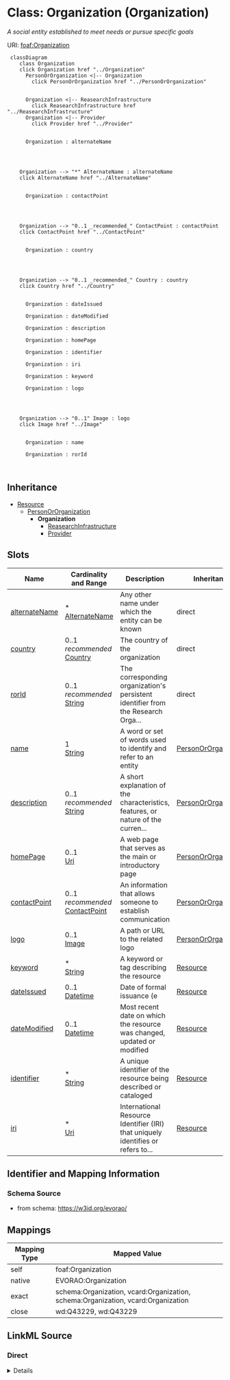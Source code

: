 

# Class: Organization (Organization) 


_A social entity established to meet needs or pursue specific goals_





URI: [foaf:Organization](http://xmlns.com/foaf/0.1/Organization)






```mermaid
 classDiagram
    class Organization
    click Organization href "../Organization"
      PersonOrOrganization <|-- Organization
        click PersonOrOrganization href "../PersonOrOrganization"
      

      Organization <|-- ReasearchInfrastructure
        click ReasearchInfrastructure href "../ReasearchInfrastructure"
      Organization <|-- Provider
        click Provider href "../Provider"
      
      
      Organization : alternateName
        
          
    
    
    Organization --> "*" AlternateName : alternateName
    click AlternateName href "../AlternateName"

        
      Organization : contactPoint
        
          
    
    
    Organization --> "0..1 _recommended_" ContactPoint : contactPoint
    click ContactPoint href "../ContactPoint"

        
      Organization : country
        
          
    
    
    Organization --> "0..1 _recommended_" Country : country
    click Country href "../Country"

        
      Organization : dateIssued
        
      Organization : dateModified
        
      Organization : description
        
      Organization : homePage
        
      Organization : identifier
        
      Organization : iri
        
      Organization : keyword
        
      Organization : logo
        
          
    
    
    Organization --> "0..1" Image : logo
    click Image href "../Image"

        
      Organization : name
        
      Organization : rorId
        
      
```





## Inheritance
* [Resource](Resource.md)
    * [PersonOrOrganization](PersonOrOrganization.md)
        * **Organization**
            * [ReasearchInfrastructure](ReasearchInfrastructure.md)
            * [Provider](Provider.md)



## Slots

| Name | Cardinality and Range | Description | Inheritance |
| ---  | --- | --- | --- |
| [alternateName](alternateName.md) | * <br/> [AlternateName](AlternateName.md) | Any other name under which the entity can be known | direct |
| [country](country.md) | 0..1 _recommended_ <br/> [Country](Country.md) | The country of the organization | direct |
| [rorId](rorId.md) | 0..1 _recommended_ <br/> [String](String.md) | The corresponding organization's persistent identifier from the Research Orga... | direct |
| [name](name.md) | 1 <br/> [String](String.md) | A word or set of words used to identify and refer to an entity | [PersonOrOrganization](PersonOrOrganization.md) |
| [description](description.md) | 0..1 _recommended_ <br/> [String](String.md) | A short explanation of the characteristics, features, or nature of the curren... | [PersonOrOrganization](PersonOrOrganization.md) |
| [homePage](homePage.md) | 0..1 <br/> [Uri](Uri.md) | A web page that serves as the main or introductory page | [PersonOrOrganization](PersonOrOrganization.md) |
| [contactPoint](contactPoint.md) | 0..1 _recommended_ <br/> [ContactPoint](ContactPoint.md) | An information that allows someone to establish communication | [PersonOrOrganization](PersonOrOrganization.md) |
| [logo](logo.md) | 0..1 <br/> [Image](Image.md) | A path or URL to the related logo | [PersonOrOrganization](PersonOrOrganization.md) |
| [keyword](keyword.md) | * <br/> [String](String.md) | A keyword or tag describing the resource | [Resource](Resource.md) |
| [dateIssued](dateIssued.md) | 0..1 <br/> [Datetime](Datetime.md) | Date of formal issuance (e | [Resource](Resource.md) |
| [dateModified](dateModified.md) | 0..1 <br/> [Datetime](Datetime.md) | Most recent date on which the resource was changed, updated or modified | [Resource](Resource.md) |
| [identifier](identifier.md) | * <br/> [String](String.md) | A unique identifier of the resource being described or cataloged | [Resource](Resource.md) |
| [iri](iri.md) | * <br/> [Uri](Uri.md) | International Resource Identifier (IRI) that uniquely identifies or refers to... | [Resource](Resource.md) |









## Identifier and Mapping Information







### Schema Source


* from schema: https://w3id.org/evorao/




## Mappings

| Mapping Type | Mapped Value |
| ---  | ---  |
| self | foaf:Organization |
| native | EVORAO:Organization |
| exact | schema:Organization, vcard:Organization, schema:Organization, vcard:Organization |
| close | wd:Q43229, wd:Q43229 |







## LinkML Source

<!-- TODO: investigate https://stackoverflow.com/questions/37606292/how-to-create-tabbed-code-blocks-in-mkdocs-or-sphinx -->

### Direct

<details>
```yaml
name: Organization
description: A social entity established to meet needs or pursue specific goals
title: Organization
from_schema: https://w3id.org/evorao/
exact_mappings:
- schema:Organization
- vcard:Organization
- schema:Organization
- vcard:Organization
close_mappings:
- wd:Q43229
- wd:Q43229
is_a: PersonOrOrganization
slots:
- alternateName
- country
- rorId
slot_usage:
  alternateName:
    name: alternateName
    description: Any other name under which the entity can be known
    title: alternate name
    comments:
    - This includes previous names, acronyms, former taxonomic terms, and other variations.
      This information can serve as keywords for search purposes and as a bridge with
      other projects that use different naming systems or taxonomies
    exact_mappings:
    - schema:alternateName
    - dct:alternative
    - iao:0000118
    close_mappings:
    - wdp:P4970
    domain_of:
    - Organization
    - CommonName
    - AlternateName
    - ClinicalGroup
    range: AlternateName
    required: false
    multivalued: true
  country:
    name: country
    description: The country of the organization
    title: country
    domain_of:
    - Organization
    range: Country
    required: false
    recommended: true
    multivalued: false
  rorId:
    name: rorId
    description: The corresponding organization's persistent identifier from the Research
      Organization Registry (ROR)
    title: ROR iD
    exact_mappings:
    - wdp:P6782
    related_mappings:
    - dwc:institutionCode
    is_a: identifier
    domain_of:
    - Organization
    range: string
    required: false
    recommended: true
    multivalued: false
class_uri: foaf:Organization

```
</details>

### Induced

<details>
```yaml
name: Organization
description: A social entity established to meet needs or pursue specific goals
title: Organization
from_schema: https://w3id.org/evorao/
exact_mappings:
- schema:Organization
- vcard:Organization
- schema:Organization
- vcard:Organization
close_mappings:
- wd:Q43229
- wd:Q43229
is_a: PersonOrOrganization
slot_usage:
  alternateName:
    name: alternateName
    description: Any other name under which the entity can be known
    title: alternate name
    comments:
    - This includes previous names, acronyms, former taxonomic terms, and other variations.
      This information can serve as keywords for search purposes and as a bridge with
      other projects that use different naming systems or taxonomies
    exact_mappings:
    - schema:alternateName
    - dct:alternative
    - iao:0000118
    close_mappings:
    - wdp:P4970
    domain_of:
    - Organization
    - CommonName
    - AlternateName
    - ClinicalGroup
    range: AlternateName
    required: false
    multivalued: true
  country:
    name: country
    description: The country of the organization
    title: country
    domain_of:
    - Organization
    range: Country
    required: false
    recommended: true
    multivalued: false
  rorId:
    name: rorId
    description: The corresponding organization's persistent identifier from the Research
      Organization Registry (ROR)
    title: ROR iD
    exact_mappings:
    - wdp:P6782
    related_mappings:
    - dwc:institutionCode
    is_a: identifier
    domain_of:
    - Organization
    range: string
    required: false
    recommended: true
    multivalued: false
attributes:
  alternateName:
    name: alternateName
    description: Any other name under which the entity can be known
    title: alternate name
    comments:
    - This includes previous names, acronyms, former taxonomic terms, and other variations.
      This information can serve as keywords for search purposes and as a bridge with
      other projects that use different naming systems or taxonomies
    from_schema: https://w3id.org/evorao/
    exact_mappings:
    - schema:alternateName
    - dct:alternative
    - iao:0000118
    close_mappings:
    - wdp:P4970
    rank: 1000
    alias: alternateName
    owner: Organization
    domain_of:
    - Organization
    - CommonName
    - AlternateName
    - ClinicalGroup
    range: AlternateName
    required: false
    multivalued: true
  country:
    name: country
    description: The country of the organization
    title: country
    from_schema: https://w3id.org/evorao/
    rank: 1000
    alias: country
    owner: Organization
    domain_of:
    - Organization
    range: Country
    required: false
    recommended: true
    multivalued: false
  rorId:
    name: rorId
    description: The corresponding organization's persistent identifier from the Research
      Organization Registry (ROR)
    title: ROR iD
    from_schema: https://w3id.org/evorao/
    exact_mappings:
    - wdp:P6782
    related_mappings:
    - dwc:institutionCode
    rank: 1000
    is_a: identifier
    alias: rorId
    owner: Organization
    domain_of:
    - Organization
    range: string
    required: false
    recommended: true
    multivalued: false
  name:
    name: name
    description: A word or set of words used to identify and refer to an entity
    title: name
    from_schema: https://w3id.org/evorao/
    exact_mappings:
    - schema:name
    - vcard:fn
    close_mappings:
    - rdfs:label
    - dct:title
    rank: 1000
    slot_uri: foaf:name
    alias: name
    owner: Organization
    domain_of:
    - PersonOrOrganization
    - File
    - ContactPoint
    range: string
    required: true
    multivalued: false
  description:
    name: description
    description: A short explanation of the characteristics, features, or nature of
      the current item
    title: description
    comments:
    - Describe this item in few lines. This description will serve as a summary to
      present the resource.
    from_schema: https://w3id.org/evorao/
    exact_mappings:
    - schema:description
    close_mappings:
    - schema:description
    rank: 1000
    slot_uri: dct:description
    alias: description
    owner: Organization
    domain_of:
    - PersonOrOrganization
    - Dataset
    - DataService
    - Term
    - File
    - ContactPoint
    - License
    - Certification
    range: string
    required: false
    recommended: true
    multivalued: false
  homePage:
    name: homePage
    description: A web page that serves as the main or introductory page
    title: home page
    from_schema: https://w3id.org/evorao/
    close_mappings:
    - swo:0004006
    rank: 1000
    slot_uri: foaf:homepage
    alias: homePage
    owner: Organization
    domain_of:
    - PersonOrOrganization
    range: uri
    required: false
    multivalued: false
  contactPoint:
    name: contactPoint
    description: An information that allows someone to establish communication
    title: contact point
    from_schema: https://w3id.org/evorao/
    exact_mappings:
    - schema:contactPoint
    rank: 1000
    slot_uri: dcat:contactPoint
    alias: contactPoint
    owner: Organization
    domain_of:
    - PersonOrOrganization
    - ProductOrService
    range: ContactPoint
    required: false
    recommended: true
    multivalued: false
  logo:
    name: logo
    description: A path or URL to the related logo
    title: logo
    from_schema: https://w3id.org/evorao/
    exact_mappings:
    - schema:logo
    rank: 1000
    alias: logo
    owner: Organization
    domain_of:
    - PersonOrOrganization
    - License
    - Certification
    range: Image
    required: false
    multivalued: false
  keyword:
    name: keyword
    description: A keyword or tag describing the resource
    title: keyword
    from_schema: https://w3id.org/evorao/
    rank: 1000
    slot_uri: dcat:keyword
    alias: keyword
    owner: Organization
    domain_of:
    - Resource
    range: string
    required: false
    multivalued: true
  dateIssued:
    name: dateIssued
    description: Date of formal issuance (e.g., publication) of the resource
    title: date issued
    comments:
    - encoded using the relevant ISO 8601 Date and Time compliant string [DATETIME]
    from_schema: https://w3id.org/evorao/
    exact_mappings:
    - sepio:0000051
    close_mappings:
    - schema:datePublished
    - schema:dateCreated
    rank: 1000
    slot_uri: dct:issued
    alias: dateIssued
    owner: Organization
    domain_of:
    - Resource
    range: datetime
    required: false
    multivalued: false
  dateModified:
    name: dateModified
    description: Most recent date on which the resource was changed, updated or modified
    title: date modified
    comments:
    - encoded using the relevant ISO 8601 Date and Time compliant string [DATETIME]
    from_schema: https://w3id.org/evorao/
    exact_mappings:
    - sepio:0000036
    close_mappings:
    - schema:dateModified
    rank: 1000
    slot_uri: dct:modified
    alias: dateModified
    owner: Organization
    domain_of:
    - Resource
    range: datetime
    required: false
    multivalued: false
  identifier:
    name: identifier
    description: A unique identifier of the resource being described or cataloged
    title: identifier
    comments:
    - The identifier is a text string which is assigned to the resource to provide
      an unambiguous reference within a particular context. Persistent identifiers
      should be provided as HTTP URIs
    from_schema: https://w3id.org/evorao/
    exact_mappings:
    - schema:identifier
    rank: 1000
    slot_uri: dct:identifier
    alias: identifier
    owner: Organization
    domain_of:
    - Resource
    range: string
    required: false
    multivalued: true
  iri:
    name: iri
    description: International Resource Identifier (IRI) that uniquely identifies
      or refers to the resource. IRIs include URIs, and URIs include URLs
    title: IRI
    comments:
    - An IRI is a global identifier standardized by IETF RFC 3987. It may or may not
      be resolvable on the web. IRIs include URIs, and URIs include URLs
    from_schema: https://w3id.org/evorao/
    close_mappings:
    - biolink:iri
    related_mappings:
    - mi:url
    narrow_mappings:
    - schema:url
    rank: 1000
    is_a: identifier
    alias: iri
    owner: Organization
    domain_of:
    - Resource
    range: uri
    required: false
    multivalued: true
class_uri: foaf:Organization

```
</details>